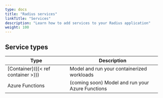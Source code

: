 ```yaml
---
type: docs
title: "Radius services"
linkTitle: "Services"
description: "Learn how to add services to your Radius application"
weight: 100
---
```


## Service types

| Type | Description |
|------|-------------|
| [Container]({{< ref container >}}) | Model and run your containerized workloads |
| Azure Functions | (coming soon) Model and run your Azure Functions |
